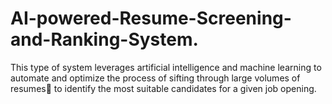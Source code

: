 # AI-powered-Resume-Screening-and-Ranking-System.
This type of system leverages artificial intelligence and machine learning to automate and optimize the process of sifting through large volumes of resumes📄 to identify the most suitable candidates for a given job opening.
